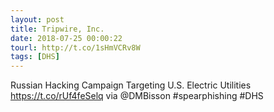 ```yaml
---
layout: post
title: Tripwire, Inc.
date: 2018-07-25 00:00:22
tourl: http://t.co/1sHmVCRv8W
tags: [DHS]
---
```

Russian Hacking Campaign Targeting U.S. Electric Utilities https://t.co/rUf4feSelq via @DMBisson #spearphishing #DHS